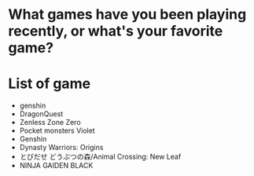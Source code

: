 # What games have you been playing recently, or what's your favorite game?
# List of game
- genshin
- DragonQuest
- Zenless Zone Zero
- Pocket monsters Violet
- Genshin
- Dynasty Warriors: Origins
- とびだせ どうぶつの森/Animal Crossing: New Leaf
- NINJA GAIDEN BLACK

